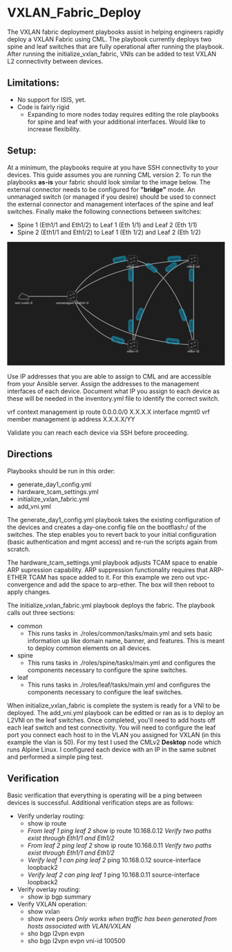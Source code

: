 # VXLAN_Fabric_Deploy

The VXLAN fabric deployment playbooks assist in helping engineers rapidly deploy a VXLAN Fabric using CML.  The playbook currently deploys two spine and leaf switches that are fully operational after running the playbook.  After running the initialize_vxlan_fabric, VNIs can be added to test VXLAN L2 connectivity between devices.

## Limitations:

- No support for ISIS, yet.
- Code is fairly rigid
  -  Expanding to more nodes today requires editing the role playbooks for spine and leaf with your additional interfaces.  Would like to increase flexibility.

## Setup:

At a minimum, the playbooks require at you have SSH connectivity to your devices.  This guide assumes you are running CML version 2.  To run the playbooks **as-is** your fabric should look similar to the image below.  The external connector needs to be configured for **"bridge"** mode.  An unmanaged switch (or managed if you desire) should be used to connect the external connector and management interfaces of the spine and leaf switches.  Finally make the following connections between switches:

- Spine 1 (Eth1/1 and Eth1/2) to Leaf 1 (Eth 1/1) and Leaf 2 (Eth 1/1)
- Spine 2 (Eth1/1 and Eth1/2) to Leaf 1 (Eth 1/2) and Leaf 2 (Eth 1/2)

![VXLAN Fabric Example](simple_vxlan_fabric.png)

Use IP addresses that you are able to assign to CML and are accessible from your Ansible server.  Assign the addresses to the management interfaces of each device.  Document what IP you assign to each device as these will be needed in the inventory.yml file to identify the correct switch.

vrf context management
  ip route 0.0.0.0/0 X.X.X.X
interface mgmt0
  vrf member management
  ip address X.X.X.X/YY

Validate you can reach each device via SSH before proceeding.

## Directions

Playbooks should be run in this order:

- generate_day1_config.yml
- hardware_tcam_settings.yml
- initialize_vxlan_fabric.yml
- add_vni.yml

The generate_day1_config.yml playbook takes the existing configuration of the devices and creates a day-one.config file on the bootflash:/ of the switches.  The step enables you to revert back to your initial configuration (basic authentication and mgmt access) and re-run the scripts again from scratch.

The hardware_tcam_settings.yml playbook adjusts TCAM space to enable ARP supression capability.  ARP suppression functionality requires that ARP-ETHER TCAM has space added to it.  For this example we zero out vpc-convergence and add the space to arp-ether.  The box will then reboot to apply changes.

The initialize_vxlan_fabric.yml playbook deploys the fabric.  The playbook calls out three sections:

- common
  - This runs tasks in ./roles/common/tasks/main.yml and sets basic information up like domain name, banner, and features.  This is meant to deploy common elements on all devices.
- spine
  - This runs tasks in ./roles/spine/tasks/main.yml and configures the components necessary to configure the spine switches.
- leaf
  - This runs tasks in ./roles/leaf/tasks/main.yml and configures the components necessary to configure the leaf switches.
 
When initialize_vxlan_fabric is complete the system is ready for a VNI to be deployed.  The add_vni.yml playbook can be editted or ran as is to deploy an L2VNI on the leaf switches.  Once completed, you'll need to add hosts off each leaf switch and test connectivity.  You will need to configure the leaf port you connect each host to in the VLAN you assigned for VXLAN (in this example the vlan is 50).  For my test I used the CMLv2 **Desktop** node which runs Alpine Linux.  I configured each device with an IP in the same subnet and performed a simple ping test.

## Verification

Basic verification that everything is operating will be a ping between devices is successful.  Additional verification steps are as follows:

- Verify underlay routing:
  - show ip route
  - *From leaf 1 ping leaf 2* show ip route 10.168.0.12 *Verify two paths exist through Eth1/1 and Eth1/2*
  - *From leaf 2 ping leaf 2*  show ip route 10.168.0.11 *Verify two paths exist through Eth1/1 and Eth1/2*
  - *Verify leaf 1 can ping leaf 2* ping 10.168.0.12 source-interface loopback2
  - *Verify leaf 2 can ping leaf 1* ping 10.168.0.11 source-interface loopback2
- Verify overlay routing:
  - show ip bgp summary
- Verify VXLAN operation:
  - show vxlan
  - show nve peers *Only works when traffic has been generated from hosts associated with VLAN/VXLAN*
  - sho bgp l2vpn evpn
  - sho bgp l2vpn evpn vni-id 100500

